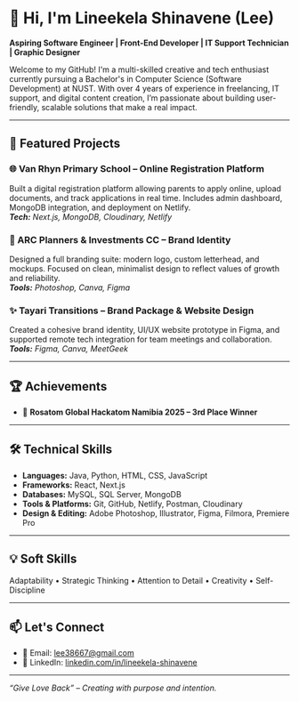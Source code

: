 # 👋 Hi, I'm Lineekela Shinavene (Lee)

**Aspiring Software Engineer | Front-End Developer | IT Support Technician | Graphic Designer**

Welcome to my GitHub! I'm a multi-skilled creative and tech enthusiast currently pursuing a Bachelor's in Computer Science (Software Development) at NUST. With over 4 years of experience in freelancing, IT support, and digital content creation, I’m passionate about building user-friendly, scalable solutions that make a real impact.

---

## 🚀 Featured Projects

### 🌐 Van Rhyn Primary School – Online Registration Platform
Built a digital registration platform allowing parents to apply online, upload documents, and track applications in real time. Includes admin dashboard, MongoDB integration, and deployment on Netlify.  
_**Tech:** Next.js, MongoDB, Cloudinary, Netlify_

### 🧩 ARC Planners & Investments CC – Brand Identity
Designed a full branding suite: modern logo, custom letterhead, and mockups. Focused on clean, minimalist design to reflect values of growth and reliability.  
_**Tools:** Photoshop, Canva, Figma_

### ✨ Tayari Transitions – Brand Package & Website Design
Created a cohesive brand identity, UI/UX website prototype in Figma, and supported remote tech integration for team meetings and collaboration.  
_**Tools:** Figma, Canva, MeetGeek_

---

## 🏆 Achievements

- 🥉 **Rosatom Global Hackatom Namibia 2025 – 3rd Place Winner**

---

## 🛠️ Technical Skills

- **Languages:** Java, Python, HTML, CSS, JavaScript  
- **Frameworks:** React, Next.js  
- **Databases:** MySQL, SQL Server, MongoDB  
- **Tools & Platforms:** Git, GitHub, Netlify, Postman, Cloudinary  
- **Design & Editing:** Adobe Photoshop, Illustrator, Figma, Filmora, Premiere Pro

---

## 💡 Soft Skills

Adaptability • Strategic Thinking • Attention to Detail • Creativity • Self-Discipline

---

## 📫 Let's Connect

- 📧 Email: [lee38667@gmail.com](mailto:lee38667@gmail.com)  
- 🔗 LinkedIn: [linkedin.com/in/lineekela-shinavene](https://www.linkedin.com/in/lineekela-shinavene)

---

_“Give Love Back” – Creating with purpose and intention._
